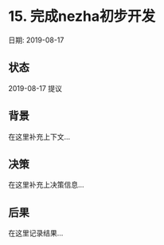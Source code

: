 # 15. 完成nezha初步开发

日期: 2019-08-17

## 状态

2019-08-17 提议

## 背景

在这里补充上下文...

## 决策

在这里补充上决策信息...

## 后果

在这里记录结果...
